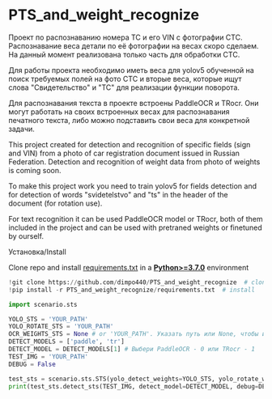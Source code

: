 # PTS_and_weight_recognize
Проект по распознаванию номера ТС и его VIN с фотографии СТС. Распознавание веса детали по её фотографии на весах скоро сделаем.
На данный момент реализована только часть для обработки СТС.

Для работы проекта необходимо иметь веса для yolov5 обученной на поиск требуемых полей на фото СТС и вторые веса, которые ищут слова "Свидетельство" и "ТС" для реализации функции поворота.

Для распознавания текста в проекте встроены PaddleOCR и TRocr. Они могут работать на своих встроенных весах для распознавания печатного текста, либо можно подставить свои веса для конкретной задачи.

This project created for detection and recognition of specific fields (sign and VIN) from a photo of car registration document issued in Russian Federation. Detection and recognition of weight data from photo of weights is coming soon. 

To make this project work you need to train yolov5 for fields detection and for detection of words "svidetelstvo" and "ts" in the header of the document (for rotation use). 

For text recognition it can be used PaddleOCR model or TRocr, both of them included in the project and can be used with pretraned weights or finetuned by ourself.

<summary>Установка/Install</summary>

Clone repo and install [requirements.txt](https://github.com/dimpo440/PTS_and_weight_recognize/requirements.txt)
in a [**Python>=3.7.0**](https://www.python.org/) environment

```python
!git clone https://github.com/dimpo440/PTS_and_weight_recognize  # clone
!pip install -r PTS_and_weight_recognize/requirements.txt  # install
```

```python
import scenario.sts

YOLO_STS = 'YOUR_PATH'
YOLO_ROTATE_STS = 'YOUR_PATH'
OCR_WEIGHTS_STS = None # or 'YOUR_PATH'. Указать путь или None, чтобы использовать стандартные предобученные веса. If None pretrained weights will be used.
DETECT_MODELS = ['paddle', 'tr']
DETECT_MODEL = DETECT_MODELS[1] # Выбери PaddleOCR - 0 или TRocr - 1
TEST_IMG = 'YOUR_PATH'
DEBUG = False

test_sts = scenario.sts.STS(yolo_detect_weights=YOLO_STS, yolo_rotate_weights=YOLO_ROTATE_STS, , ocr_weights=OCR_WEIGHTS_STS)
print(test_sts.detect_sts(TEST_IMG, detect_model=DETECT_MODEL, debug=DEBUG))
```
